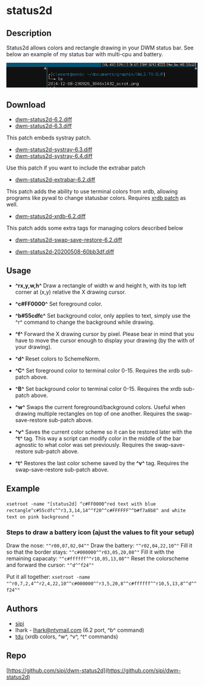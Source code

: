 status2d
========

Description
-----------
Status2d allows colors and rectangle drawing in your DWM status bar. See below
an example of my status bar with multi-cpu and battery.

![Status2d screenshot](status2d.png)

Download
--------

* [dwm-status2d-6.2.diff](dwm-status2d-6.2.diff)
* [dwm-status2d-6.3.diff](dwm-status2d-6.3.diff)

This patch embeds systray patch.

* [dwm-status2d-systray-6.3.diff](dwm-status2d-systray-6.3.diff)
* [dwm-status2d-systray-6.4.diff](dwm-status2d-systray-6.4.diff)

Use this patch if you want to include the extrabar patch

* [dwm-status2d-extrabar-6.2.diff](dwm-status2d-extrabar-6.2.diff)

This patch adds the ability to use terminal colors from xrdb, allowing programs like pywal to change statusbar colors. Requires [xrdb patch](../xrdb/) as well.

* [dwm-status2d-xrdb-6.2.diff](dwm-status2d-xrdb-6.2.diff)

This patch adds some extra tags for managing colors described below

* [dwm-status2d-swap-save-restore-6.2.diff](dwm-status2d-swap-save-restore-6.2.diff)

* [dwm-status2d-20200508-60bb3df.diff](dwm-status2d-20200508-60bb3df.diff)

Usage
-----
* __^rx,y,w,h^__
   Draw a rectangle of width w and height h, with its top left corner at (x,y) relative the X drawing cursor.


* __^c#FF0000^__
   Set foreground color.


* __^b#55cdfc^__
   Set background color, only applies to text, simply use the ^r^ command to change the background while drawing.


* __^f<px>^__
   Forward the X drawing cursor by <px> pixel. Please bear in mind that you have to move the cursor enough to 
   display your drawing (by the with of your drawing).


* __^d^__
   Reset colors to SchemeNorm.


* __^C<num>^__
   Set foreground color to terminal color 0-15. Requires the xrdb sub-patch above.


* __^B<num>^__
   Set background color to terminal color 0-15. Requires the xrdb sub-patch above.


* __^w^__
   Swaps the current foreground/background colors. Useful when drawing multiple rectangles on top of one another. Requires the swap-save-restore sub-patch above.


* __^v^__
   Saves the current color scheme so it can be restored later with the __^t^__ tag. This way a script can modify color in the middle of the bar agnostic to what color was set previously. Requires the swap-save-restore sub-patch above.


* __^t^__
   Restores the last color scheme saved by the __^v^__ tag. Requires the swap-save-restore sub-patch above.


Example
-------
`xsetroot -name "[status2d] ^c#FF0000^red text with blue
rectangle^c#55cdfc^^r3,3,14,14^^f20^^c#FFFFFF^^b#f7a8b8^
and white text on pink background "`


### Steps to draw a battery icon (ajust the values to fit your setup)
Draw the nose:                                 `"^r00,07,02,04^"`
Draw the battery:                              `"^r02,04,22,10^"`
Fill it so that the border stays:    `"^c#000000^^r03,05,20,08^"`
Fill it with the remaining capacaty: `"^c#ffffff^^r10,05,13,08^"`
Reset the colorscheme and forward the cursor:  `"^d^^f24^"`

Put it all together:
`xsetroot -name "^r0,7,2,4^^r2,4,22,10^^c#000000^^r3,5,20,8^^c#ffffff^^r10,5,13,8^^d^^f24^"`

Authors
-------
* [sipi](https://github.com/sipi)
* lhark - <lhark@ntymail.com> (6.2 port, ^b^ command)
* [tdu](https://github.com/tdukv) (xrdb colors, ^w^, ^v^, ^t^ commands)

Repo
----
[https://github.com/sipi/dwm-status2d](https://github.com/sipi/dwm-status2d)
